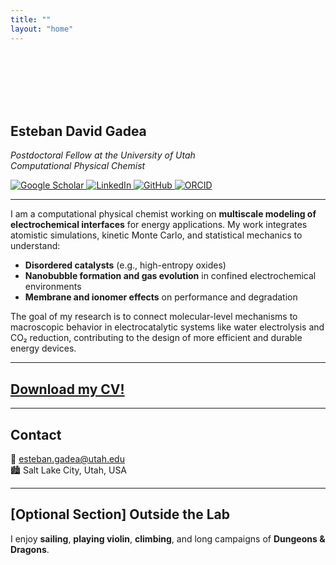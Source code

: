 ```yaml
---
title: ""
layout: "home"
---
```


<br><br><br><br><br>


## Esteban David Gadea  
_Postdoctoral Fellow at the University of Utah_  
_Computational Physical Chemist_

<div class="social-icons">
  <a href="https://scholar.google.com/citations?user=gEx3iGUAAAAJ"
     target="_blank" rel="noopener" title="Google Scholar">
    <img src="/images/icons/scholar.svg" alt="Google Scholar">
  </a>
  <a href="https://www.linkedin.com/in/esteban-gadea-906bb0246"
     target="_blank" rel="noopener" title="LinkedIn">
    <img src="/images/icons/linkedin.svg" alt="LinkedIn">
  </a>
  <a href="https://github.com/estebangadea"
     target="_blank" rel="noopener" title="GitHub">
    <img src="/images/icons/github.svg" alt="GitHub">
  </a>
  <a href="https://orcid.org/0009-0009-9439-2335"
     target="_blank" rel="noopener" title="ORCID">
    <img src="/images/icons/orcid.svg" alt="ORCID">
  </a>
</div>

---

I am a computational physical chemist working on **multiscale modeling of electrochemical interfaces** for energy applications. My work integrates atomistic simulations, kinetic Monte Carlo, and statistical mechanics to understand:

- **Disordered catalysts** (e.g., high-entropy oxides)
- **Nanobubble formation and gas evolution** in confined electrochemical environments
- **Membrane and ionomer effects** on performance and degradation

The goal of my research is to connect molecular-level mechanisms to macroscopic behavior in electrocatalytic systems like water electrolysis and CO₂ reduction, contributing to the design of more efficient and durable energy devices.

---

## [Download my CV!](/files/CV_Gadea.pdf)

---

## Contact

📧 esteban.gadea@utah.edu  
🏙️ Salt Lake City, Utah, USA

---

## [Optional Section] Outside the Lab

I enjoy **sailing**, **playing violin**, **climbing**, and long campaigns of **Dungeons & Dragons**.